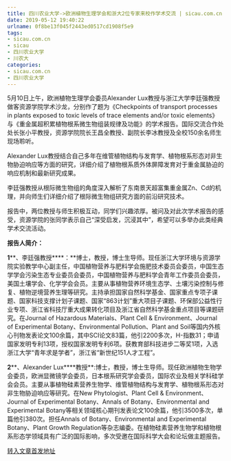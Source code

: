 ```yaml
---
title: 四川农业大学->欧洲植物生理学会和浙大2位专家来校作学术交流 | sicau.com.cn
date: 2019-05-12 19:40:22
urlname: 0f8be13f045f2443ed0517cd1908f5e9
tags: 
- sicau.com.cn
- sicau
- 四川农业大学
- 川农大
categories:
- sicau.com.cn
- 四川农业大学
---
```



5月10日上午，欧洲植物生理学会委员Alexander Lux教授与浙江大学李廷强教授做客资源学院学术沙龙，分别作了题为《Checkpoints of transport processes in plants exposed to toxic levels of trace elements and/or toxic elements》与《重金属超积累植物根系微生物组装规律及功能》的学术报告。国际交流合作处处长张小平教授，资源学院院长王昌全教授、副院长李冰教授及全校150余名师生现场聆听。

Alexander Lux教授结合自己多年在维管植物结构与发育学、植物根系形态对非生物胁迫响应等方面的研究，详细介绍了植物根系质外体屏障发育对于重金属胁迫的响应机制和最新研究成果。

李廷强教授从根际微生物组的角度深入解析了东南景天超富集重金属Zn、Cd的机理，并向师生们详细介绍了根际微生物组研究方面的前沿研究技术。

报告中，两位教授与师生积极互动，同学们兴趣浓厚。被问及对此次学术报告的感受，资源学院的张同学表示自己“深受启发，沉浸其中”，希望可以多举办此类经典学术交流活动。

**报告人简介：**

**1****、李廷强教授****：**博士，教授，博士生导师。现任浙江大学环境与资源学院实验教学中心副主任，中国植物营养与肥料学会施肥技术委员会委员，中国生态学学会污染生态专业委员会委员，中国植物营养与肥料学会青年工作委员会委员，美国土壤学会、化学学会会员。主要从事植物营养环境生态学、土壤污染控制与修复、植物逆境营养生理等研究。主持承担国家自然科学基金、国家重点专项子课题、国家科技支撑计划子课题、国家“863计划”重大项目子课题、环保部公益性行业专项、浙江省科技厅重大成果转化项目及浙江省自然科学基金重点项目等课题研究。在Journal of Hazardous Materials、Plant Cell & Environment、Journal of Experimental Botany、Environmental Pollution、Plant and Soil等国内外核心刊物发表论文100余篇，其中SCI论文83篇，他引2200多次，H-指数31；申请国家发明专利13项，授权国家发明专利6项。获教育部科技进步二等奖1项，入选浙江大学“青年求是学者”，浙江省“新世纪151人才工程”。

**2****、Alexander Lux****教授**:博士，教授，博士生导师。现任欧洲植物生物学会委员，欧洲显微镜学会委员，日本根系研究学会委员，国际农业及相关学科硅学会会员。主要从事植物硅素营养生物学、维管植物结构与发育学、植物根系形态对非生物胁迫响应等研究。在New Phytologist、Plant Cell & Environment、Journal of Experimental Botany、Annals of Botany、Environmental and Experimental Botany等相关领域核心期刊发表论文100余篇，他引3500多次，单篇他引380次。担任Annals of Botany、Environmental and Experimental Botany、Plant Growth Regulation等杂志编委。在植物硅素营养生物学和植物根系形态学领域具有广泛的国际影响，多次受邀在国际科学大会和论坛做主题报告。





[转入文章首发地址](https://news.sicau.edu.cn/info/1078/51138.htm)